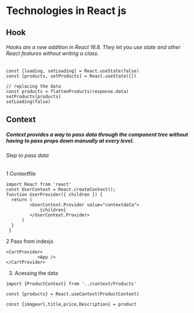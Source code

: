 # Technologies in React js

## Hook

###### Hooks are a new addition in React 16.8. They let you use state and other React features without writing a class.

```
const [loading, setLoading] = React.useState(false)
const [products, setProducts] = React.useState([])

// replacing the data
const products = flattenProducts(response.data)
setProducts(products)
setLoading(false)

```

## Context
##### Context provides a way to pass data through the component tree without having to pass props down manually at every level.

###### Step to pass data
1 Contextfile
```
import React from 'react'
const UserContext = React.createContext();
function UserProvider({ children }) {
  return (
         <UserContext.Provider value="contextdata">
             {children}
         </UserContext.Provider>
      )
  }
 }
```
2 Pass from indexjs
```
<CartProvider>
            <App />
</CartProvider>
```
3. Acessing the data
```
import {ProductContext} from '../context/Products'

const {products} = React.useContext(ProductContext)

const {imageurl,title,price,Description} = product
```
